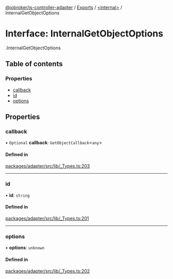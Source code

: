[@iobroker/js-controller-adapter](../README.md) / [Exports](../modules.md) / [<internal\>](../modules/internal_.md) / InternalGetObjectOptions

# Interface: InternalGetObjectOptions

[<internal>](../modules/internal_.md).InternalGetObjectOptions

## Table of contents

### Properties

- [callback](internal_.InternalGetObjectOptions.md#callback)
- [id](internal_.InternalGetObjectOptions.md#id)
- [options](internal_.InternalGetObjectOptions.md#options)

## Properties

### callback

• `Optional` **callback**: `GetObjectCallback`<`any`\>

#### Defined in

[packages/adapter/src/lib/_Types.ts:203](https://github.com/ioBroker/ioBroker.js-controller/blob/0021bff7/packages/adapter/src/lib/_Types.ts#L203)

___

### id

• **id**: `string`

#### Defined in

[packages/adapter/src/lib/_Types.ts:201](https://github.com/ioBroker/ioBroker.js-controller/blob/0021bff7/packages/adapter/src/lib/_Types.ts#L201)

___

### options

• **options**: `unknown`

#### Defined in

[packages/adapter/src/lib/_Types.ts:202](https://github.com/ioBroker/ioBroker.js-controller/blob/0021bff7/packages/adapter/src/lib/_Types.ts#L202)
